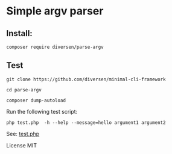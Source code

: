 # Simple argv parser

## Install: 

    composer require diversen/parse-argv

## Test

    git clone https://github.com/diversen/minimal-cli-framework

    cd parse-argv

    composer dump-autoload

Run the following test script:

    php test.php  -h --help --message=hello argument1 argument2

See: [test.php](test.php)

License MIT
